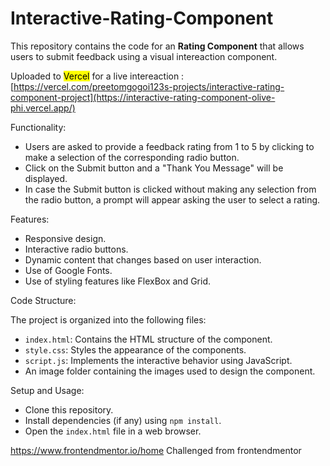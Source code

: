# Interactive-Rating-Component

This repository contains the code for an **Rating Component** that allows users to submit feedback using a visual intereaction component. 



Uploaded to <mark>Vercel</mark> for a live intereaction :
[https://vercel.com/preetomgogoi123s-projects/interactive-rating-component-project](https://interactive-rating-component-olive-phi.vercel.app/)


Functionality:

  - Users are asked to provide a feedback rating from 1 to 5 by clicking to make a selection of the corresponding radio button.
  - Click on the Submit button and a "Thank You Message" will be displayed.
  - In case the Submit button is clicked without making any selection from the radio button, a prompt will appear asking the user to select a rating.

Features:

  - Responsive design.
  - Interactive radio buttons.
  - Dynamic content that changes based on user interaction.
  - Use of Google Fonts.
  - Use of styling features like FlexBox and Grid.

Code Structure:

  The project is organized into the following files:
  - `index.html`: Contains the HTML structure of the component.
  - `style.css`: Styles the appearance of the components.
  - `script.js`: Implements the interactive behavior using JavaScript.
  -  An image folder containing the images used to design the component.

Setup and Usage:
      
  - Clone this repository.
  - Install dependencies (if any) using `npm install`.
  - Open the `index.html` file in a web browser.

https://www.frontendmentor.io/home
Challenged from frontendmentor
